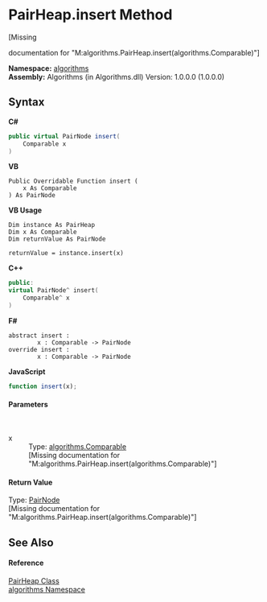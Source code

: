 # PairHeap.insert Method 
 

\[Missing <summary> documentation for "M:algorithms.PairHeap.insert(algorithms.Comparable)"\]

**Namespace:**&nbsp;<a href="82f88b43-fdc9-bc99-9558-75fce96d448f">algorithms</a><br />**Assembly:**&nbsp;Algorithms (in Algorithms.dll) Version: 1.0.0.0 (1.0.0.0)

## Syntax

**C#**<br />
``` C#
public virtual PairNode insert(
	Comparable x
)
```

**VB**<br />
``` VB
Public Overridable Function insert ( 
	x As Comparable
) As PairNode
```

**VB Usage**<br />
``` VB Usage
Dim instance As PairHeap
Dim x As Comparable
Dim returnValue As PairNode

returnValue = instance.insert(x)
```

**C++**<br />
``` C++
public:
virtual PairNode^ insert(
	Comparable^ x
)
```

**F#**<br />
``` F#
abstract insert : 
        x : Comparable -> PairNode 
override insert : 
        x : Comparable -> PairNode 
```

**JavaScript**<br />
``` JavaScript
function insert(x);
```


#### Parameters
&nbsp;<dl><dt>x</dt><dd>Type: <a href="6dcffa06-805a-b637-3ea2-da53324cd88f">algorithms.Comparable</a><br />\[Missing <param name="x"/> documentation for "M:algorithms.PairHeap.insert(algorithms.Comparable)"\]</dd></dl>

#### Return Value
Type: <a href="eed90d7e-b742-f0f2-b65a-8f4a4efdec0c">PairNode</a><br />\[Missing <returns> documentation for "M:algorithms.PairHeap.insert(algorithms.Comparable)"\]

## See Also


#### Reference
<a href="3d1ac483-a78f-3e02-02ce-20f94c17ccd5">PairHeap Class</a><br /><a href="82f88b43-fdc9-bc99-9558-75fce96d448f">algorithms Namespace</a><br />